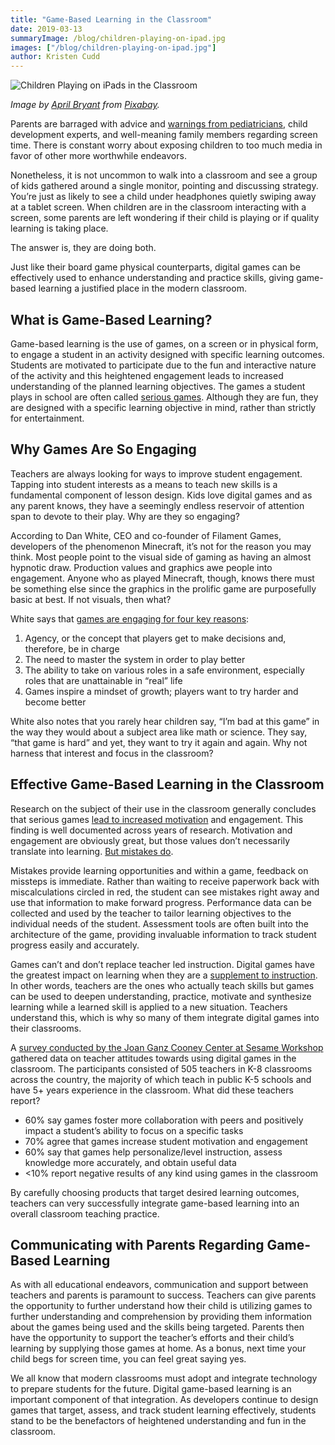```yaml
---
title: "Game-Based Learning in the Classroom"
date: 2019-03-13
summaryImage: /blog/children-playing-on-ipad.jpg
images: ["/blog/children-playing-on-ipad.jpg"]
author: Kristen Cudd
---
```


![Children Playing on iPads in the Classroom](/blog/children-playing-on-ipad.jpg "Children Playing on iPads in the Classroom")

*Image by [April Bryant](https://pixabay.com/users/schoolprpro-1336922/?utm_source=link-attribution&utm_medium=referral&utm_campaign=image&utm_content=1126136) from [Pixabay](https://pixabay.com).*

Parents are barraged with advice and [warnings from pediatricians](https://www.aap.org/en-us/about-the-aap/aap-press-room/Pages/American-Academy-of-Pediatrics-Announces-New-Recommendations-for-Childrens-Media-Use.aspx), child development experts, and well-meaning family members regarding screen time. There is constant worry about exposing children to too much media in favor of other more worthwhile endeavors.

Nonetheless, it is not uncommon to walk into a classroom and see a group of kids gathered around a single monitor, pointing and discussing strategy. You’re just as likely to see a child under headphones quietly swiping away at a tablet screen. When children are in the classroom interacting with a screen, some parents are left wondering if their child is playing or if quality learning is taking place.

The answer is, they are doing both.

Just like their board game physical counterparts, digital games can be effectively used to enhance understanding and practice skills, giving game-based learning a justified place in the modern classroom.

## What is Game-Based Learning?

Game-based learning is the use of games, on a screen or in physical form, to engage a student in an activity designed with specific learning outcomes. Students are motivated to participate due to the fun and interactive nature of the activity and this heightened engagement leads to increased understanding of the planned learning objectives. The games a student plays in school are often called [serious games](https://www.igi-global.com/dictionary/playing-better-worse/26549). Although they are fun, they are designed with a specific learning objective in mind, rather than strictly for entertainment.

## Why Games Are So Engaging

Teachers are always looking for ways to improve student engagement. Tapping into student interests as a means to teach new skills is a fundamental component of lesson design. Kids love digital games and as any parent knows, they have a seemingly endless reservoir of attention span to devote to their play. Why are they so engaging?

According to Dan White, CEO and co-founder of Filament Games, developers of the phenomenon Minecraft, it’s not for the reason you may think. Most people point to the visual side of gaming as having an almost hypnotic draw. Production values and graphics awe people into engagement. Anyone who as played Minecraft, though, knows there must be something else since the graphics in the prolific game are purposefully basic at best. If not visuals, then what?

White says that [games are engaging for four key reasons](https://www.edsurge.com/news/2019-02-04-game-based-learning-is-changing-how-we-teach-here-s-why):

1. Agency, or the concept that players get to make decisions and, therefore, be in charge
1. The need to master the system in order to play better
1. The ability to take on various roles in a safe environment, especially roles that are unattainable in “real” life
1. Games inspire a mindset of growth; players want to try harder and become better

White also notes that you rarely hear children say, “I’m bad at this game” in the way they would about a subject area like math or science. They say, “that game is hard” and yet, they want to try it again and again. Why not harness that interest and focus in the classroom?

## Effective Game-Based Learning in the Classroom

Research on the subject of their use in the classroom generally concludes that serious games [lead to increased motivation](https://www.researchgate.net/publication/263564163_Game_Based_Learning_-_a_Way_to_Stimulate_Intrinsic_Motivation) and engagement. This finding is well documented across years of research. Motivation and engagement are obviously great, but those values don’t necessarily translate into learning. [But mistakes do](https://www.crondose.com/2016/08/power-making-mistakes-learning-failing/).

Mistakes provide learning opportunities and within a game, feedback on missteps is immediate. Rather than waiting to receive paperwork back with miscalculations circled in red, the student can see mistakes right away and use that information to make forward progress. Performance data can be collected and used by the teacher to tailor learning objectives to the individual needs of the student. Assessment tools are often built into the architecture of the game, providing invaluable information to track student progress easily and accurately.

Games can’t and don’t replace teacher led instruction. Digital games have the greatest impact on learning when they are a [supplement to instruction](https://psycnet.apa.org/doiLanding?doi=10.1037%2Fa0031311). In other words, teachers are the ones who actually teach skills but games can be used to deepen understanding, practice, motivate and synthesize learning while a learned skill is applied to a new situation. Teachers understand this, which is why so many of them integrate digital games into their classrooms.

A [survey conducted by the Joan Ganz Cooney Center at Sesame Workshop](https://cdn-educators.brainpop.com/wp-content/uploads/2013/10/jgcc_teacher_survey.pdf) gathered data on teacher attitudes towards using digital games in the classroom. The participants consisted of 505 teachers in K-8 classrooms across the country, the majority of which teach in public K-5 schools and have 5+ years experience in the classroom. What did these teachers report?

- 60% say games foster more collaboration with peers and positively impact a student’s ability to focus on a specific tasks
- 70% agree that games increase student motivation and engagement
- 60% say that games help personalize/level instruction, assess knowledge more accurately, and obtain useful data
- <10% report negative results of any kind using games in the classroom

By carefully choosing products that target desired learning outcomes, teachers can very successfully integrate game-based learning into an overall classroom teaching practice.

## Communicating with Parents Regarding Game-Based Learning

As with all educational endeavors, communication and support between teachers and parents is paramount to success. Teachers can give parents the opportunity to further understand how their child is utilizing games to further understanding and comprehension by providing them information about the games being used and the skills being targeted. Parents then have the opportunity to support the teacher’s efforts and their child’s learning by supplying those games at home. As a bonus, next time your child begs for screen time, you can feel great saying yes.

We all know that modern classrooms must adopt and integrate technology to prepare students for the future. Digital game-based learning is an important component of that integration. As developers continue to design games that target, assess, and track student learning effectively, students stand to be the benefactors of heightened understanding and fun in the classroom.
